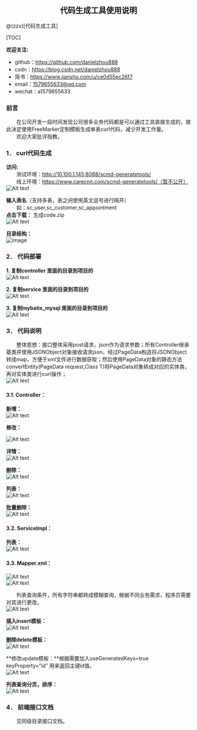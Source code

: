 <h2><center>代码生成工具使用说明</center></h2>
@(zzx)[代码生成工具]


[TOC]

**欢迎关注:**
* github：https://github.com/danielzhou888
* csdn：https://blog.csdn.net/danielzhou888
* 简书：https://www.jianshu.com/u/ce0d55ec26f7
* email：1579655633@qq.com 
* wechat：a1579655633 


### 前言
&emsp;&emsp;在公司开发一段时间发现公司很多业务代码都是可以通过工具直接生成的，故此决定使用FreeMarker定制模板生成单表curl代码，减少开发工作量。  
&emsp;&emsp;欢迎大家批评指教。

### 1．	curl代码生成
**访问:**  
&emsp;&emsp;测试环境：http://10.100.1.145:8088/scmd-generatetools/  
&emsp;&emsp;线上环境：https://www.carecnn.com/scmd-generatetools/（暂不公开）  
![Alt text](https://github.com/danielzhou888/zzx-generatecode/tree/master/src/test/java/com/img/_[{[6ZW{609NMXRSTGD74@V.png)


 **输入表名**（支持多表，表之间使用英文逗号进行隔开）  
 &emsp;&emsp;如：sc_user,sc_customer,sc_appointment  
**点击下载：**    生成code.zip  
![Alt text](https://github.com/danielzhou888/zzx-generatecode/tree/master/src/test/java/com/img/9YVJ$ROQ9K2G}V8Y`_NHV.png)


**目录结构：**   
![image](https://github.com/danielzhou888/zzx-generatecode/tree/master/src/test/java/com/img/@SSHSAD$$VOKCAK9{}7LJA.png)



### 2．	代码部署
**1.	复制controller 里面的目录到项目的**  
![Alt text](./_0RC7Q36D8O@A9HCM@N9V1.png)
 
**2.	复制service 里面的目录到项目的**  
![Alt text](./HI_W7E4WW6[Y9KK2CB5.png)
 
**3.	复制mybatis_mysql 里面的目录到项目的**  
![Alt text](./VRYGURWPV`HY__FYXTW70.png)

 
### 3．	代码说明  
&emsp;&emsp;整体思想：接口整体采用post请求，json作为请求参数；所有Controller继承基类并使用JSONObject对象接收请求json，经过PageData构造将JSONObject转成map，方便于xml文件进行数据获取；然后使用PageData对象的静态方法convertEntity(PageData request,Class<T> T)将PageData对象转成对应的实体类，再对实体类进行curl操作；  
 ![Alt text](./4H~BR6C7BCJUUWUCANDZ4`Y.png)


#### 3.1.	Controller：
**新增：**  
 ![Alt text](./GX6L7XM{WTL~XM4_$$}MFTB.png)

**修改：**  
 
![Alt text](./5WAJSIKN37N3K{EKHIOD0.png)


**详情：**  
![Alt text](./TBSU[V`$5X]7OOOWR3B4]UV.png)

 
**删除：**  
![Alt text](./CI`}[RI1BGG22~QJOB5SL94.png)


 
**列表：**  
![Alt text](./JPC`7Z[@_PCX5}MI}@WB3A.png)

 
**批量删除：**  
![Alt text](./~HQ188V8O`NK6F$MN}6T.png)

 
#### 3.2.	ServiceImpl：  
**列表：**  
![Alt text](./JZY69_H[~RYOYVM]Q6KRB.png)

#### 3.3.	Mapper.xml：  
 
 ![Alt text](./`K[Y{@AUA5W@GDS2{`54Y.png)  
 ![Alt text](./5NAGGQ`30P30_U1VX2FO}E1.png)  


 &emsp;&emsp;列表查询条件，所有字符串都转成模糊查询，根据不同业务需求，程序员需要对其进行更改。  
![Alt text](./KFQ]8HSGYI6W1ET]MIK34.png)

 
**插入insert模板：**  
 ![Alt text](./G_]$05XIP{}A8NPYMT_49WT.png)



**删除delete模板：**  
![Alt text](./SY4]K31783L_`ISD6@42BS.png)  

 
**修改update模板：**根据需要加入useGeneratedKeys=true  keyProperty=”id” 用来返回主键id值。  
![Alt text](./QDQMHXE7KNKXAYTGM5RRYN.png)

 
**列表查询分页，排序：**  
![Alt text](./@ZNQK}5ROSC_$~2I[F.png)
### 4．	前端接口文档  

&emsp;&emsp;见同级目录接口文档。

